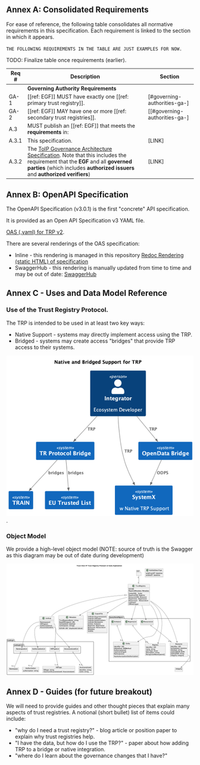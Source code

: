 
[//]: # (Pandoc Formatting Macros)

[//]: # (# This is an annex {#sec:annexA .normative})

[//]: # (With some text)

[//]: # (# This is another annex {#sec:annexB .informative})

[//]: # (With some more text)

##  Annex A: Consolidated Requirements

For ease of reference, the following table consolidates all normative requirements in this specification. Each requirement is linked to the section in which it appears.

`THE FOLLOWING REQUIREMENTS IN THE TABLE ARE JUST EXAMPLES FOR NOW.`

TODO: Finalize table once requirements (earlier).

| Req # | Description | Section |
|---------|--------------|-----------|
| | **Governing Authority Requirements**| |
| GA-1 | [[ref: EGF]] MUST have exactly one [[ref: primary trust registry]]. | [#governing-authorities-ga-] |
| GA-2 | [[ref: EGF]] MAY have one or more [[ref: secondary trust registries]].| [[#governing-authorities-ga-]|
|A.3|MUST publish an [[ref: EGF]] that meets the **requirements** in: 
|A.3.1|    This specification. | [LINK]
|A.3.2| The [ToIP Governance Architecture Specification](https://wiki.trustoverip.org/pages/viewpage.action?pageId=71241). Note that this includes the requirement that the **EGF** and all **governed parties** (which includes **authorized issuers** and **authorized verifiers**) |[LINK]|


## Annex B: OpenAPI Specification

The OpenAPI Specification (v3.0.1) is the first "concrete" API specification. 

It is provided as an Open API Specification v3 YAML file. 

[OAS (.yaml) for TRP v2](../api/toip-tswg-trustregistryprotocol-v2.yaml). 

There are several renderings of the OAS specification:

* Inline - this rendering is managed in this repository [Redoc Rendering (static HTML) of specification](../api/redoc-static.html)
* SwaggerHub - this rendering is manually updated from time to time and may be out of date: [SwaggerHub](https://app.swaggerhub.com/apis/CULedger/CULedger.Identity/0.3.1-oas3.1) 


## Annex C - Uses and Data Model Reference

### Use of the Trust Registry Protocol.

The TRP is intended to be used in at least two key ways:

* Native Support - systems may directly implement access using the TRP.
* Bridged - systems may create access "bridges" that provide TRP access to their systems.

![C4 Systems Model - showing native TRP support on one system, bridged support to two other systems (e.g. TRAIN and EU Trusted List ARF)](../assets/protocol-bridging.png).


### Object Model

We provide a high-level object model (NOTE: source of truth is the Swagger as this diagram may be out of date during development)

![High Level Object Model](../assets/highlevel.png)

## Annex D - Guides (for future breakout)

We will need to provide guides and other thought pieces that explain many aspects of trust registries. A notional (short bullet) list of items could include:
* "why do I need a trust registry?" - blog article or position paper to explain why trust registries help.
* "I have the data, but how do I use the TRP?" - paper about how adding TRP to a bridge or native integration.
* "where do I learn about the governance changes that I have?"
